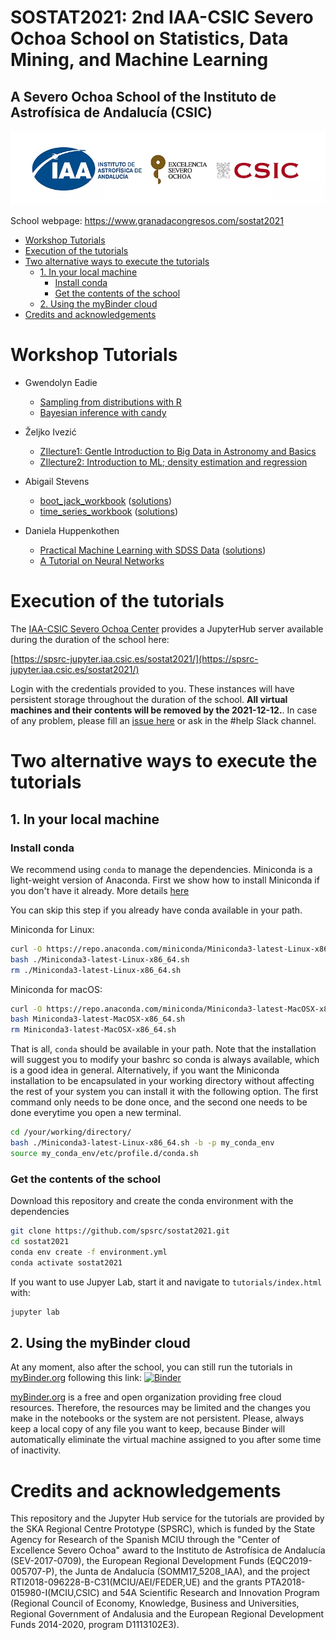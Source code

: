 
# SOSTAT2021: 2nd IAA-CSIC Severo Ochoa School on Statistics, Data Mining, and Machine Learning

## A Severo Ochoa School of the Instituto de Astrofísica de Andalucía (CSIC)

![SOMACHINE](tutorials/iaa-so-csic.png)

School webpage: https://www.granadacongresos.com/sostat2021

- [Workshop Tutorials](#workshop-tutorials)
- [Execution of the tutorials](#execution-of-the-tutorials)
- [Two alternative ways to execute the tutorials](#two-alternative-ways-to-execute-the-tutorials)
  * [1. In your local machine](#1-in-your-local-machine)
    + [Install conda](#install-conda)
    + [Get the contents of the school](#get-the-contents-of-the-school)
  * [2. Using the myBinder cloud](#2-using-the-mybinder-cloud)
- [Credits and acknowledgements](#credits-and-acknowledgements)

# Workshop Tutorials

- Gwendolyn Eadie
    - [Sampling from distributions with R](tutorials/gwen_probability/sampling_from_distributions_with_R.ipynb)
    - [Bayesian inference with candy](tutorials/gwen_probability/Bayesian_inference_with_candy.ipynb)

- Željko Ivezić
    - [ZIlecture1: Gentle Introduction to Big Data in Astronomy and Basics](tutorials/zeljko/ZIlecture1.ipynb)
    - [ZIlecture2: Introduction to ML; density estimation and regression](tutorials/zeljko/ZIlecture2.ipynb)
- Abigail Stevens
    - [boot_jack_workbook](tutorials/abigail_bootjack/boot_jack_workbook.ipynb) ([solutions](tutorials/abigail_bootjack/boot_jack_solutions.ipynb))
    - [time_series_workbook](tutorials/abigail_timeseries/time_series_workbook.ipynb) ([solutions](tutorials/abigail_timeseries/time_series_solutions.ipynb))
    
- Daniela Huppenkothen
    - [Practical Machine Learning with SDSS Data](tutorials/daniela_machine_learning/SOSTAT2021_ML_Tutorial.ipynb) ([solutions](tutorials/daniela_machine_learning/SOSTAT2021_ML_Tutorial_SOLUTIONS.ipynb))
    - [A Tutorial on Neural Networks](tutorials/daniela_neural_networks/SOSTAT2021_NN_Tutorial_SOLUTIONS.ipynb)

# Execution of the tutorials

The [IAA-CSIC Severo Ochoa Center](http://so.iaa.csic.es/) provides a JupyterHub server available during the duration of the school here:

[https://spsrc-jupyter.iaa.csic.es/sostat2021/](https://spsrc-jupyter.iaa.csic.es/sostat2021/)

Login with the credentials provided to you. These instances will have persistent storage throughout the duration of the school. **All virtual machines and their contents will be removed by the 2021-12-12.**. In case of any problem, please fill an [issue here](https://github.com/spsrc/sostat2021/issues) or ask in the #help Slack channel.


# Two alternative ways to execute the tutorials


## 1. In your local machine

### Install conda

We recommend using `conda` to manage the dependencies. Miniconda is a light-weight version of Anaconda. First we show how to install Miniconda if you don't have it already. More details [here](https://docs.conda.io/projects/conda/en/latest/user-guide/install/linux.html)

You can skip this step if you already have conda available in your path.

Miniconda for Linux:
```bash
curl -O https://repo.anaconda.com/miniconda/Miniconda3-latest-Linux-x86_64.sh
bash ./Miniconda3-latest-Linux-x86_64.sh
rm ./Miniconda3-latest-Linux-x86_64.sh
```

Miniconda for macOS:
```bash
curl -O https://repo.anaconda.com/miniconda/Miniconda3-latest-MacOSX-x86_64.sh
bash Miniconda3-latest-MacOSX-x86_64.sh
rm Miniconda3-latest-MacOSX-x86_64.sh
```

That is all, `conda` should be available in your path. Note that the installation will suggest you to modify your bashrc so conda is always available, which is a good idea in general. Alternatively, if you want the Miniconda installation to be encapsulated in your working directory without affecting the rest of your system you can install it with the following option. The first command only needs to be done once, and the second one needs to be done everytime you open a new terminal. 

```bash
cd /your/working/directory/
bash ./Miniconda3-latest-Linux-x86_64.sh -b -p my_conda_env
source my_conda_env/etc/profile.d/conda.sh
```

### Get the contents of the school

Download this repository and create the conda environment with the dependencies
```bash
git clone https://github.com/spsrc/sostat2021.git
cd sostat2021
conda env create -f environment.yml
conda activate sostat2021
```

If you want to use Jupyer Lab, start it and navigate to `tutorials/index.html` with:
```bash
jupyter lab
```

## 2. Using the myBinder cloud

At any moment, also after the school, you can still run the tutorials in [myBinder.org](https://mybinder.org) following this link: [![Binder](https://mybinder.org/badge_logo.svg)](https://mybinder.org/v2/gh/spsrc/sostat2021/HEAD?urlpath=lab/tree/tutorials/index.ipynb)

[myBinder.org](https://mybinder.org) is a free and open organization providing free cloud resources. Therefore, the resources may be limited and the changes you make in the notebooks or the system are not persistent. Please, always keep a local copy of any file you want to keep, because Binder will automatically eliminate the virtual machine assigned to you after some time of inactivity.


# Credits and acknowledgements

This repository and the Jupyter Hub service for the tutorials are provided by the SKA Regional Centre Prototype (SPSRC), which is funded by the State Agency for Research of the Spanish MCIU through the "Center of Excellence Severo Ochoa" award to the Instituto de Astrofísica de Andalucía (SEV-2017-0709), the European Regional Development Funds (EQC2019-005707-P), the Junta de Andalucía (SOMM17_5208_IAA), and the project RTI2018-096228-B-C31(MCIU/AEI/FEDER,UE) and the grants PTA2018-015980-I(MCIU,CSIC) and 54A Scientific Research and Innovation Program (Regional Council of Economy, Knowledge, Business and Universities, Regional Government of Andalusia and the European Regional Development Funds 2014-2020, program D1113102E3).
